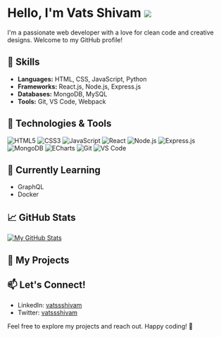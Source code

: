 # Hello, I'm Vats Shivam ![](https://user-images.githubusercontent.com/18350557/176309783-0785949b-9127-417c-8b55-ab5a4333674e.gif)

I'm a passionate web developer with a love for clean code and creative designs. Welcome to my GitHub profile!

## 🚀 Skills

- **Languages:** HTML, CSS, JavaScript, Python
- **Frameworks:** React.js, Node.js, Express.js
- **Databases:** MongoDB, MySQL
- **Tools:** Git, VS Code, Webpack

## 🔧 Technologies & Tools

![HTML5](https://img.shields.io/badge/HTML5-E34F26?style=flat&logo=html5&logoColor=white)
![CSS3](https://img.shields.io/badge/CSS3-1572B6?style=flat&logo=css3&logoColor=white)
![JavaScript](https://img.shields.io/badge/JavaScript-F7DF1E?style=flat&logo=javascript&logoColor=black)
![React](https://img.shields.io/badge/React-61DAFB?style=flat&logo=react&logoColor=white)
![Node.js](https://img.shields.io/badge/Node.js-43853D?style=flat&logo=node.js&logoColor=white)
![Express.js](https://img.shields.io/badge/Express.js-000000?style=flat&logo=express&logoColor=white)
![MongoDB](https://img.shields.io/badge/MongoDB-47A248?style=flat&logo=mongodb&logoColor=white)
![ECharts](https://img.shields.io/badge/ECharts-003366?style=flat&logo=apache-echarts&logoColor=white)
![Git](https://img.shields.io/badge/Git-F05032?style=flat&logo=git&logoColor=white)
![VS Code](https://img.shields.io/badge/VS%20Code-007ACC?style=flat&logo=visual-studio-code&logoColor=white)

## 🌱 Currently Learning

- GraphQL
- Docker

## 📈 GitHub Stats

[![My GitHub Stats](https://github-readme-stats.vercel.app/api?username=Vats-shivam&show_icons=true&hide=contribs,prs&theme=radical)](https://github.com/Vats-shivam)

## 📂 My Projects
<!--
### Project 1: [Project Name](https://github.com/Vats-shivam/InstaAnalytics)

A brief description of your project and its features.

### Project 2: [Project Name](https://github.com/Vats-shivam/project2)

Another project description goes here.
-->
## 📫 Let's Connect!

- LinkedIn: [vatssshivam](https://www.linkedin.com/in/Vatssshivam)
- Twitter: [vatssshivam](https://twitter.com/Vatssshivam)

Feel free to explore my projects and reach out. Happy coding! 🚀
